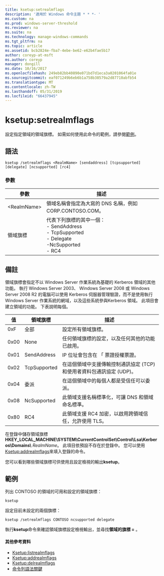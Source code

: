 ```yaml
---
title: ksetup:setrealmflags
description: '適用於 Windows 命令主題 * * *- '
ms.custom: na
ms.prod: windows-server-threshold
ms.reviewer: na
ms.suite: na
ms.technology: manage-windows-commands
ms.tgt_pltfrm: na
ms.topic: article
ms.assetid: bcb2824e-fba7-4ebe-be62-e62b4fae5b17
author: coreyp-at-msft
ms.author: coreyp
manager: dongill
ms.date: 10/16/2017
ms.openlocfilehash: 249eb82bb40890e071bd7d1eca3a0201064fa01e
ms.sourcegitcommit: eaf071249b6eb6b1a758b38579a2d87710abfb54
ms.translationtype: MT
ms.contentlocale: zh-TW
ms.lasthandoff: 05/31/2019
ms.locfileid: "66437945"
---
```

# <a name="ksetupsetrealmflags"></a>ksetup:setrealmflags



設定指定領域的領域旗標。 如需如何使用此命令的範例，請參閱[範例](#BKMK_Examples)。

## <a name="syntax"></a>語法

```
ksetup /setrealmflags <RealmName> [sendaddress] [tcpsupported] [delegate] [ncsupported] [rc4]
```

### <a name="parameters"></a>參數

|參數|描述|
|---------|-----------|
|\<RealmName>|領域名稱會指定為大寫的 DNS 名稱，例如 CORP.CONTOSO.COM。|
|領域旗標|代表下列旗標的其中一個：</br>-   SendAddress</br>-   TcpSupported</br>-   Delegate</br>-NcSupported</br>-   RC4|

## <a name="remarks"></a>備註

領域旗標會指定不以 Windows Server 作業系統為基礎的 Kerberos 領域的其他功能。 執行 Windows Server 2003、 Windows Server 2008 或 Windows Server 2008 R2 的電腦可以使用 Kerberos 伺服器管理驗證，而不是使用執行 Windows Server 作業系統的網域，以及這些系統參與Kerberos 領域。 此項目會建立領域的功能。 下表說明每個。

|值|領域旗標|描述|
|-----|----------|-----------|
|0xF|全部|設定所有領域旗標。|
|0x00|None|任何領域旗標的設定，以及任何其他的功能已啟用。|
|0x01|SendAddress|IP 位址會包含在 「 票證授權票證。|
|0x02|TcpSupported|在這個領域中支援傳輸控制通訊協定 (TCP) 和使用者資料包通訊協定 (UDP)。|
|0x04|委派|在這個領域中的每個人都是受信任可以委派。|
|0x08|NcSupported|此領域支援名稱標準化，可讓 DNS 和領域命名標準。|
|0x80|RC4|此領域支援 RC4 加密，以啟用跨領域信任，允許使用 TLS。|

在登錄中儲存領域旗標**HKEY_LOCAL_MACHINE\SYSTEM\CurrentControlSet\Control\Lsa\Kerberos\Domains\\** <em>RealmName</em>。 此項目依預設不存在於登錄中。 您可以使用[Ksetup:addrealmflags](ksetup-addrealmflags.md)來填入登錄的命令。

您可以看到哪些領域旗標可供使用且設定檢視的輸出**ksetup**。

## <a name="BKMK_Examples"></a>範例

列出 CONTOSO 的領域的可用和設定的領域旗標：
```
ksetup
```
設定目前未設定的兩個旗標：
```
ksetup /setrealmflags CONTOSO ncsupported delegate
```
執行**ksetup**命令來確認領域旗標設定檢視輸出，並尋找**領域的旗標 =** 。

#### <a name="additional-references"></a>其他參考資料

-   [Ksetup:listrealmflags](ksetup-listrealmflags.md)
-   [Ksetup:addrealmflags](ksetup-addrealmflags.md)
-   [Ksetup:delrealmflags](ksetup-delrealmflags.md)
-   [命令列語法關鍵](command-line-syntax-key.md)